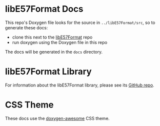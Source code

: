 # libE57Format Docs

This repo's Doxygen file looks for the source in `../libE57Format/src`, so to generate these docs:

- clone this next to the [libE57Format](https://github.com/asmaloney/libE57Format) repo
- run doxygen using the Doxygen file in this repo

The docs will be generated in the `docs` directory.

# libE57Format Library

For information about the libE57Format library, please see its [GitHub repo](https://github.com/asmaloney/libE57Format).

# CSS Theme

These docs use the [doxygen-awesome](https://github.com/jothepro/doxygen-awesome-css) CSS theme.
